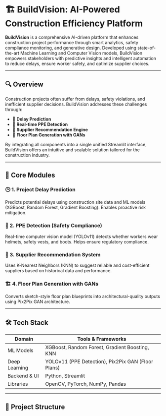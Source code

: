# 🏗️ BuildVision: AI-Powered Construction Efficiency Platform

**BuildVision** is a comprehensive AI-driven platform that enhances construction project performance through smart analytics, safety compliance monitoring, and generative design. Developed using state-of-the-art Machine Learning and Computer Vision models, BuildVision empowers stakeholders with predictive insights and intelligent automation to reduce delays, ensure worker safety, and optimize supplier choices.

---

## 🔍 Overview

Construction projects often suffer from delays, safety violations, and inefficient supplier decisions. BuildVision addresses these challenges through:

- 🔮 **Delay Prediction**
- 🦺 **Real-time PPE Detection**
- 🔎 **Supplier Recommendation Engine**
- 🏢 **Floor Plan Generation with GANs**

By integrating all components into a single unified Streamlit interface, BuildVision offers an intuitive and scalable solution tailored for the construction industry.

---

## 🚀 Core Modules

### 🕒 1. Project Delay Prediction  
Predicts potential delays using construction site data and ML models (XGBoost, Random Forest, Gradient Boosting). Enables proactive risk mitigation.

### 🦺 2. PPE Detection (Safety Compliance)  
Real-time computer vision model (YOLOv11) detects whether workers wear helmets, safety vests, and boots. Helps ensure regulatory compliance.

### 🤝 3. Supplier Recommendation System  
Uses K-Nearest Neighbors (KNN) to suggest reliable and cost-efficient suppliers based on historical data and performance.

### 🏗️ 4. Floor Plan Generation with GANs  
Converts sketch-style floor plan blueprints into architectural-quality outputs using Pix2Pix GAN architecture.

---

## 🛠️ Tech Stack

| Domain         | Tools & Frameworks                                      |
|----------------|----------------------------------------------------------|
| ML Models      | XGBoost, Random Forest, Gradient Boosting, KNN           |
| Deep Learning  | YOLOv11 (PPE Detection), Pix2Pix GAN (Floor Plans)       |
| Backend & UI   | Python, Streamlit                                        |
| Libraries      | OpenCV, PyTorch, NumPy, Pandas                           |

---

## 📁 Project Structure

